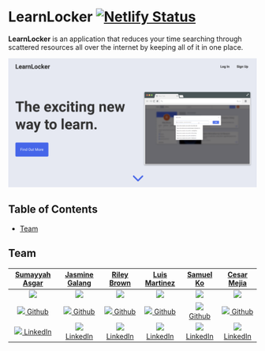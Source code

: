# LearnLocker [![Netlify Status](https://api.netlify.com/api/v1/badges/7d863733-ed9f-4379-97a1-749fb22d6723/deploy-status)](https://app.netlify.com/sites/learnedadev/deploys)

**LearnLocker** is an application that reduces your time searching through scattered resources all over the internet by keeping all of it in one place.

[![LearnLocker](./src/assets/img/splash2.png)](https://learnlocker.dev/)

## Table of Contents
- [Team](#team)

## Team
 |                                            [**Sumayyah Asgar**](https://github.com/sumi419)                                            |                                         [**Jasmine Galang**](https://github.com/jsmnglng)                                         |                                           [**Riley Brown**](https://github.com/Riley-Brown)                                            |                                              [**Luis Martinez**](https://github.com/luiscmartinez)                                               |                                           [**Samuel Ko**](https://github.com/samsisle)                                            |                                                        [**Cesar Mejia**](https://github.com/cesarnml)                                                        |
| :------------------------------------------------------------------------------------------------------------------------------------: | :-------------------------------------------------------------------------------------------------------------------------------: | :------------------------------------------------------------------------------------------------------------------------------------: | :----------------------------------------------------------------------------------------------------------------------------------------------: | :-------------------------------------------------------------------------------------------------------------------------------: | :----------------------------------------------------------------------------------------------------------------------------------------------------------: |
|              [<img src="https://avatars1.githubusercontent.com/u/26584764?s=80" width="80">](https://github.com/sumi419)               |           [<img src="https://avatars3.githubusercontent.com/u/18733264?s=80" width="80">](https://github.com/jsmnglng)            |            [<img src="https://avatars2.githubusercontent.com/u/38029101?s=80" width="80">](https://github.com/Riley-Brown)             |                [<img src="https://avatars3.githubusercontent.com/u/36746854?s=80" width="80">](https://github.com/luiscmartinez)                 |           [<img src="https://avatars3.githubusercontent.com/u/28912696?s=80" width="80">](https://github.com/samsisle)            |                      [<img src="https://avatars1.githubusercontent.com/u/26180499?s=400&v=4" width="80">](https://github.com/cesarnml)                       |
|                       [<img src="https://github.com/favicon.ico" width="15"> Github](https://github.com/sumi419)                       |                    [<img src="https://github.com/favicon.ico" width="15"> Github](https://github.com/jsmnglng)                    |                     [<img src="https://github.com/favicon.ico" width="15"> Github](https://github.com/Riley-Brown)                     |                         [<img src="https://github.com/favicon.ico" width="15"> Github](https://github.com/luiscmartinez)                         |                    [<img src="https://github.com/favicon.ico" width="15"> Github](https://github.com/samsisle)                    |                                 [<img src="https://github.com/favicon.ico" width="15"> Github](https://github.com/cesarnml)                                  |
| [ <img src="https://static.licdn.com/sc/h/al2o9zrvru7aqj8e1x2rzsrca" width="15"> LinkedIn](https://www.linkedin.com/in/sumayyahasgar/) | [ <img src="https://static.licdn.com/sc/h/al2o9zrvru7aqj8e1x2rzsrca" width="15"> LinkedIn](https://www.linkedin.com/in/jsmnglng/) | [ <img src="https://static.licdn.com/sc/h/al2o9zrvru7aqj8e1x2rzsrca" width="15"> LinkedIn](https://www.linkedin.com/in/riley-brown96/) | [ <img src="https://static.licdn.com/sc/h/al2o9zrvru7aqj8e1x2rzsrca" width="15"> LinkedIn](https://www.linkedin.com/in/luis-martinez-11725617a/) | [ <img src="https://static.licdn.com/sc/h/al2o9zrvru7aqj8e1x2rzsrca" width="15"> LinkedIn](https://www.linkedin.com/in/samsisle/) | [ <img src="https://static.licdn.com/sc/h/al2o9zrvru7aqj8e1x2rzsrca" width="15"> LinkedIn](https://www.linkedin.com/in/cesar-napoleon-mejia-leiva-46424055/) |

